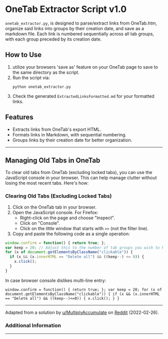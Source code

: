 # OneTab Extractor Script v1.0
`onetab_extractor.py`, is designed to parse/extract links from OneTab.htm, organize said links into groups by their creation date, and save as a markdown file. Each link is numbered sequentially across all tab groups, with each group preceded by its creation date.

## How to Use

1. utilize your browsers 'save as' feature on your OneTab page to save to the same directory as the script.  
2. Run the script via:  
   ```
   python onetab_extractor.py
   ```
3. Check the generated `ExtractedLinksFormatted.md` for your formatted links.

## Features

- Extracts links from OneTab's export HTML.
- Formats links in Markdown, with sequential numbering.
- Groups links by their creation date for better organization.

---

## Managing Old Tabs in OneTab

To clear old tabs from OneTab (excluding locked tabs), you can use the JavaScript console in your browser. This can help manage clutter without losing the most recent tabs. Here's how:

### Clearing Old Tabs (Excluding Locked Tabs)

1. Click on the OneTab tab in your browser.
2. Open the JavaScript console. For Firefox:
   - Right-click on the page and choose "Inspect".
   - Click on "Console".
   - Click on the little window that starts with `>>` (not the filter line).
3. Copy and paste the following code as a single operation:

```javascript
window.confirm = function() { return true; };
var keep = 20; // Adjust this to the number of tab groups you wish to keep - be sure to account for locked groups they count against most recent! 
for (x of document.getElementsByClassName("clickable")) {
  if (x && (x.innerHTML == "Delete all") && ((keep--) <= 0)) {
    x.click();
  }
}
```

In case browser console dislikes multi-line entry:  

``` window.confirm = function() { return true; }; var keep = 20; for (x of document.getElementsByClassName("clickable")) { if (x && (x.innerHTML == "Delete all") && ((keep--)<=0)) { x.click(); } } ```


--- 

Adapted from a solution by [u/MultiplyAccumulate](https://old.reddit.com/user/MultiplyAccumulate) on [Reddit](https://old.reddit.com/r/chrome/comments/7svirq/does_anyone_know_how_to_delete_all_onetab/hyhlo3i/) (2022-02-26).

### Additional Information





--- 

